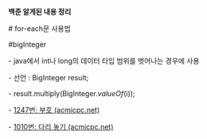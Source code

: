 **백준 알게된 내용 정리**

 

 

\# for-each문 사용법

 

 

\#bigInteger 

\-   java에서 int나 long의 데이터 타입 범위를 벗어나는 경우에 사용

\-   선언 : BigInteger result;

\-   result.multiply(BigInteger.*valueOf*(i));

\-   [1247번: 부호 (acmicpc.net)](https://www.acmicpc.net/problem/1247)

\-   [1010번: 다리 놓기 (acmicpc.net)](https://www.acmicpc.net/problem/1010)

 

 

 